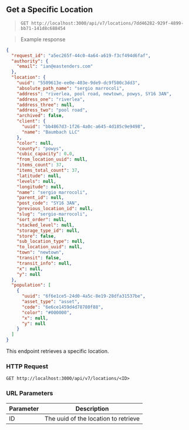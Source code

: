 ## Get a Specific Location

> `GET http://localhost:3000/api/v7/locations/7dd46282-929f-4899-bb71-141d8c688454`

> Example response

```json
{
  "request_id": "a5ec265f-44c0-4a64-a619-f3cf494d6faf",
  "authority": {
    "email": "ian@eastenders.com"
  },
  "location": {
    "uuid": "5509613e-ee0e-403e-9de9-dc9f500c3dd3",
    "absolute_path_name": "sergio marrocoli",
    "address": "riverlea, pool road, newtown, powys, SY16 3AN",
    "address_one": "riverlea",
    "address_three": null,
    "address_two": "pool road",
    "archived": false,
    "client": {
      "uuid": "bb4867d3-1f26-4a0c-a645-4d185c9e9498",
      "name": "Baumbach LLC"
    },
    "color": null,
    "county": "powys",
    "cubic_capacity": 0.0,
    "from_location_uuid": null,
    "items_count": 37,
    "items_total_count": 37,
    "latitude": null,
    "levels": null,
    "longitude": null,
    "name": "sergio marrocoli",
    "parent_id": null,
    "post_code": "SY16 3AN",
    "previous_location_id": null,
    "slug": "sergio-marrocoli",
    "sort_order": null,
    "stacked_level": null,
    "storage_type_id": null,
    "store": false,
    "sub_location_type": null,
    "to_location_uuid": null,
    "town": "newtown",
    "transit": false,
    "transit_info": null,
    "x": null,
    "y": null
  },
  "population": [
    {
      "uuid": "6f6e1ce5-24d0-4a5c-8e19-28dfa31537be",
      "asset_type": "asset",
      "code": "6e6ce1459d4d78780f88",
      "color": "#000000",
      "x": null,
      "y": null
    }
  ]
}
```

This endpoint retrieves a specific location.


### HTTP Request

`GET http://localhost:3000/api/v7/locations/<ID>`

### URL Parameters

Parameter | Description
--------- | -----------
ID | The uuid of the location to retrieve
